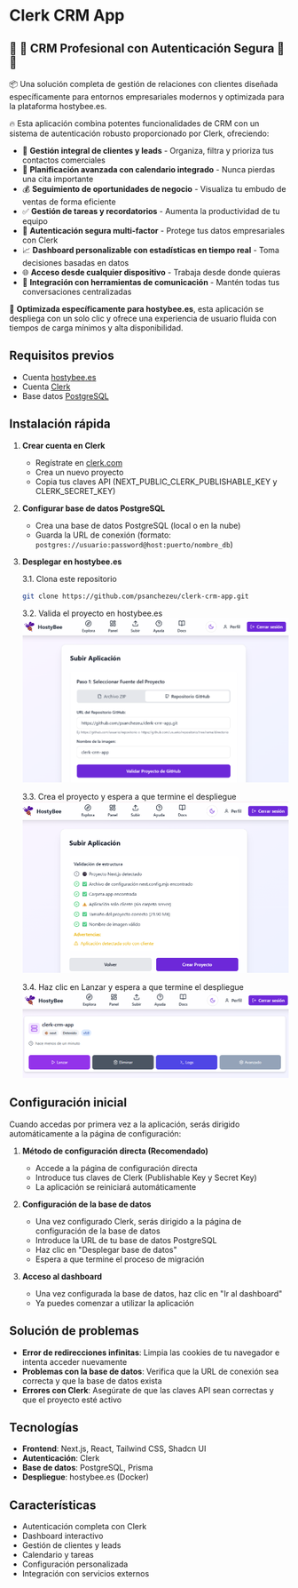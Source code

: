 # Clerk CRM App

## 💼 🔐 CRM Profesional con Autenticación Segura 🔐 💼

📦 Una solución completa de gestión de relaciones con clientes diseñada específicamente para entornos empresariales modernos y optimizada para la plataforma hostybee.es.

🔥 Esta aplicación combina potentes funcionalidades de CRM con un sistema de autenticación robusto proporcionado por Clerk, ofreciendo:

- 💼 **Gestión integral de clientes y leads** - Organiza, filtra y prioriza tus contactos comerciales
- 📅 **Planificación avanzada con calendario integrado** - Nunca pierdas una cita importante
- 💰 **Seguimiento de oportunidades de negocio** - Visualiza tu embudo de ventas de forma eficiente
- ✅ **Gestión de tareas y recordatorios** - Aumenta la productividad de tu equipo
- 🔐 **Autenticación segura multi-factor** - Protege tus datos empresariales con Clerk
- 📈 **Dashboard personalizable con estadísticas en tiempo real** - Toma decisiones basadas en datos
- 🌐 **Acceso desde cualquier dispositivo** - Trabaja desde donde quieras
- 💬 **Integración con herramientas de comunicación** - Mantén todas tus conversaciones centralizadas

🚨 **Optimizada específicamente para hostybee.es**, esta aplicación se despliega con un solo clic y ofrece una experiencia de usuario fluida con tiempos de carga mínimos y alta disponibilidad.

## Requisitos previos

- Cuenta [hostybee.es](https://hostybee.com/)
- Cuenta [Clerk](https://clerk.com/)
- Base datos [PostgreSQL](https://www.postgresql.org/)

## Instalación rápida

1. **Crear cuenta en Clerk**
   - Regístrate en [clerk.com](https://clerk.com)
   - Crea un nuevo proyecto
   - Copia tus claves API (NEXT_PUBLIC_CLERK_PUBLISHABLE_KEY y CLERK_SECRET_KEY)

2. **Configurar base de datos PostgreSQL**
   - Crea una base de datos PostgreSQL (local o en la nube)
   - Guarda la URL de conexión (formato: `postgres://usuario:password@host:puerto/nombre_db`)

3. **Desplegar en hostybee.es**

   3.1. Clona este repositorio
   ```bash
   git clone https://github.com/psanchezeu/clerk-crm-app.git
   ```

   3.2. Valida el proyecto en hostybee.es
   ![Validar proyecto](image.png)
   
   3.3. Crea el proyecto y espera a que termine el despliegue
   ![Crear proyecto](image-1.png)
   
   3.4. Haz clic en Lanzar y espera a que termine el despliegue
   ![Lanzar proyecto](image-2.png)

## Configuración inicial

Cuando accedas por primera vez a la aplicación, serás dirigido automáticamente a la página de configuración:

1. **Método de configuración directa (Recomendado)**
   - Accede a la página de configuración directa
   - Introduce tus claves de Clerk (Publishable Key y Secret Key)
   - La aplicación se reiniciará automáticamente

2. **Configuración de la base de datos**
   - Una vez configurado Clerk, serás dirigido a la página de configuración de la base de datos
   - Introduce la URL de tu base de datos PostgreSQL
   - Haz clic en "Desplegar base de datos"
   - Espera a que termine el proceso de migración

3. **Acceso al dashboard**
   - Una vez configurada la base de datos, haz clic en "Ir al dashboard"
   - Ya puedes comenzar a utilizar la aplicación

## Solución de problemas

- **Error de redirecciones infinitas**: Limpia las cookies de tu navegador e intenta acceder nuevamente
- **Problemas con la base de datos**: Verifica que la URL de conexión sea correcta y que la base de datos exista
- **Errores con Clerk**: Asegúrate de que las claves API sean correctas y que el proyecto esté activo

## Tecnologías

- **Frontend**: Next.js, React, Tailwind CSS, Shadcn UI
- **Autenticación**: Clerk
- **Base de datos**: PostgreSQL, Prisma
- **Despliegue**: hostybee.es (Docker)

## Características

- Autenticación completa con Clerk
- Dashboard interactivo
- Gestión de clientes y leads
- Calendario y tareas
- Configuración personalizada
- Integración con servicios externos

